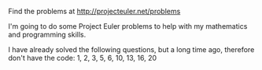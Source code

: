 Find the problems at http://projecteuler.net/problems

I'm going to do some Project Euler problems to help with my mathematics and programming skills.

I have already solved the following questions, but a long time ago, therefore don't have the code: 1, 2, 3, 5, 6, 10, 13, 16, 20

